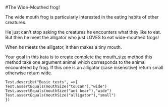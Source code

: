#The Wide-Mouthed frog!

The wide mouth frog is particularly interested in the eating habits of other creatures.

He just can't stop asking the creatures he encounters what they like to eat. But then he meet the alligator who just LOVES to eat wide-mouthed frogs!

When he meets the alligator, it then makes a tiny mouth.

Your goal in this kata is to create complete the mouth_size method this method take one argument animal which corresponds to the animal encountered by frog. If this one is an alligator (case insensitive) return small otherwise return wide.

    Test.describe("Basic tests",_=>{
    Test.assertEquals(mouthSize("toucan"),"wide")
    Test.assertEquals(mouthSize("ant bear"),"wide")
    Test.assertEquals(mouthSize("alligator"),"small")
    })